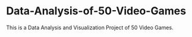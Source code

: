 # Data-Analysis-of-50-Video-Games
This is a Data Analysis and Visualization Project of 50 Video Games.
